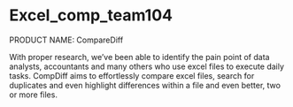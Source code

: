 # Excel_comp_team104

PRODUCT NAME: CompareDiff

With proper research, we’ve been able to identify the pain point of data analysts, accountants and many others who use excel files to execute daily tasks. CompDiff aims to effortlessly compare excel files, search for duplicates and even highlight differences within a file and even better, two or more files. 



